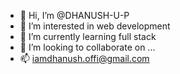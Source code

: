- 👋 Hi, I’m @DHANUSH-U-P
- 👀 I’m interested in web development
- 🌱 I’m currently learning full stack 
- 💞️ I’m looking to collaborate on ...
- 📫 iamdhanush.offi@gmail.com

<!---
DHANUSH-U-P/DHANUSH-U-P is a ✨ special ✨ repository because its `README.md` (this file) appears on your GitHub profile.
You can click the Preview link to take a look at your changes.
--->
